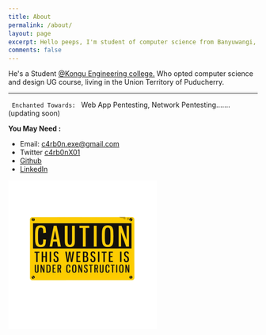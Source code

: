 ```yaml
---
title: About
permalink: /about/
layout: page
excerpt: Hello peeps, I'm student of computer science from Banyuwangi, living in Jogjakarta. This blog for documentation about my programming journey, running on jekyll, hosting on netlify and using my own simple theme.
comments: false
---
```


He's a Student <a href="https://kongu.ac.in/" target="_blank" rel="noopener">@Kongu Engineering college.</a> Who opted computer science and design UG course, living in the Union Territory of Puducherry. 
<hr>
<code> Enchanted Towards: </code>
Web App Pentesting, Network Pentesting.......(updating soon)


**You May Need :**

- Email: c4rb0n.exe@gmail.com
- Twitter <a href="https://twitter.com/c4rb0nX01" target="_blank" rel="noopener">c4rb0nX01</a>
- <a href="https://github.com/c4rb0nX01/" target="_blank" rel="noopener">Github</a>
- <a href="https://www.linkedin.com/in/niranchan-d-a900b2225/" target="_blank" rel="noopener">LinkedIn</a>

<img src="/assets/img/unknown.png" alt="unkown logo" style="height: 300px; width:300px;"/>